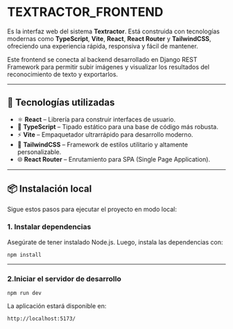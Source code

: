 # TEXTRACTOR_FRONTEND

Es la interfaz web del sistema **Textractor**. Está construida con tecnologías modernas como **TypeScript**, **Vite**, **React**, **React Router** y **TailwindCSS**, ofreciendo una experiencia rápida, responsiva y fácil de mantener.

Este frontend se conecta al backend desarrollado en Django REST Framework para permitir subir imágenes y visualizar los resultados del reconocimiento de texto y exportarlos.

---

## 🚀 Tecnologías utilizadas

- ⚛️ **React** – Librería para construir interfaces de usuario.
- 🧠 **TypeScript** – Tipado estático para una base de código más robusta.
- ⚡ **Vite** – Empaquetador ultrarrápido para desarrollo moderno.
- 🎨 **TailwindCSS** – Framework de estilos utilitario y altamente personalizable.
- 🌐 **React Router** – Enrutamiento para SPA (Single Page Application).

---

## 📦 Instalación local

Sigue estos pasos para ejecutar el proyecto en modo local:
### 1. Instalar dependencias
Asegúrate de tener instalado Node.js. Luego, instala las dependencias con:
```
npm install

```
---
### 2.Iniciar el servidor de desarrollo

```
npm run dev

```
La aplicación estará disponible en:
```
http://localhost:5173/

```

